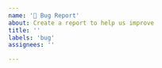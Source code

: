 ```yaml
---
name: '🐞 Bug Report'
about: Create a report to help us improve
title: ''
labels: 'bug'
assignees: ''

---
```

